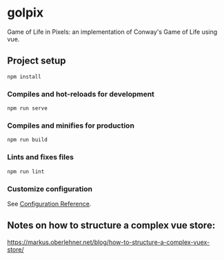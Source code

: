 # golpix

Game of Life in Pixels: an implementation of Conway's Game of Life using vue.

## Project setup
```
npm install
```

### Compiles and hot-reloads for development
```
npm run serve
```

### Compiles and minifies for production
```
npm run build
```

### Lints and fixes files
```
npm run lint
```

### Customize configuration
See [Configuration Reference](https://cli.vuejs.org/config/).


## Notes on how to structure a complex vue store:
https://markus.oberlehner.net/blog/how-to-structure-a-complex-vuex-store/
